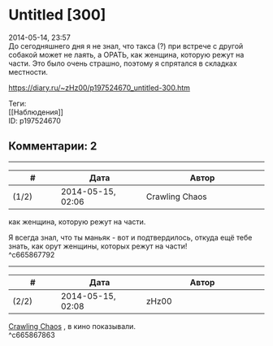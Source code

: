 Untitled [300]
==============

  
2014-05-14, 23:57  
 До сегодняшнего дня я не знал, что такса (?) при встрече с другой собакой может не лаять, а ОРАТЬ, как женщина, которую режут на части. Это было очень страшно, поэтому я спрятался в складках местности.   
  
<https://diary.ru/~zHz00/p197524670_untitled-300.htm>  
  
Теги:  
[[Наблюдения]]  
ID: p197524670  


Комментарии: 2
--------------

  


---



|         #         |              Дата              |                     Автор                     |           ID           |
| --- | --- | --- | --- |
| (1/2) | 2014-05-15, 02:06 | Crawling Chaos | c665867792 |

  
  как женщина, которую режут на части.    
   
 Я всегда знал, что ты маньяк - вот и подтвердилось, откуда ещё тебе знать, как орут женщины, которых режут на части!   
 ^c665867792

---



|         #         |              Дата              |                     Автор                     |           ID           |
| --- | --- | --- | --- |
| (2/2) | 2014-05-15, 02:08 | zHz00 | c665867863 |

  
  [Crawling Chaos](http://degozaru.diary.ru "de gozaru")  , в кино показывали.   
 ^c665867863